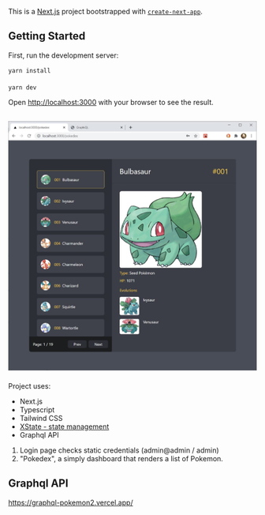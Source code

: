 This is a [Next.js](https://nextjs.org/) project bootstrapped with [`create-next-app`](https://github.com/vercel/next.js/tree/canary/packages/create-next-app).

## Getting Started

First, run the development server:

```bash
yarn install 

yarn dev
```

Open [http://localhost:3000](http://localhost:3000) with your browser to see the result.

![Screenshot](https://github.com/aciura/Pokemon-dex/blob/main/Pokemon-dex.jpg?raw=true)
---

Project uses:

- Next.js
- Typescript
- Tailwind CSS
- [XState - state management](https://xstate.js.org/docs/packages/xstate-react/)
- Graphql API

1. Login page checks static credentials (admin@admin / admin) 
2. "Pokedex", a simply dashboard that renders a list of Pokemon.

## Graphql API
https://graphql-pokemon2.vercel.app/


